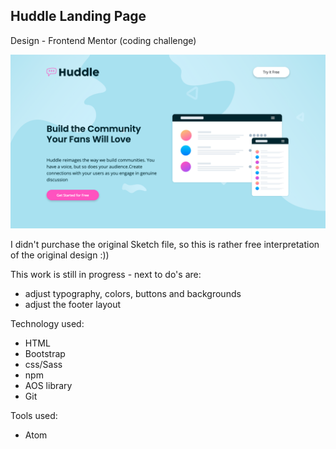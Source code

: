 ## Huddle Landing Page

Design - Frontend Mentor (coding challenge)

![Design preview for the Huddle landing page with alternating feature blocks coding challenge](./images/huddle.png)

I didn't purchase the original Sketch file, so this is rather free interpretation of the original design :))

This work is still in progress - next to do's are:

- adjust typography, colors, buttons and backgrounds
- adjust the footer layout


Technology used:

- HTML
- Bootstrap
- css/Sass
- npm
- AOS library
- Git

Tools used:

- Atom
